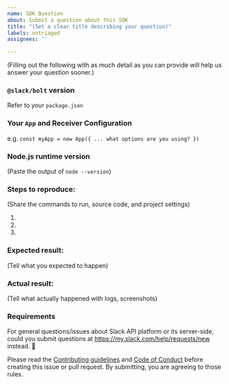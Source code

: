```yaml
---
name: SDK Question
about: Submit a question about this SDK
title: "(Set a clear title describing your question)"
labels: untriaged
assignees: ''

---
```


(Filling out the following with as much detail as you can provide will help us answer your question sooner.)

### `@slack/bolt` version

Refer to your `package.json`

### Your `App` and Receiver Configuration

e.g. `const myApp = new App({ ... what options are you using? })`

### Node.js runtime version

(Paste the output of `node --version`)

### Steps to reproduce:

(Share the commands to run, source code, and project settings)

1.
2.
3.

### Expected result:

(Tell what you expected to happen)

### Actual result:

(Tell what actually happened with logs, screenshots)

### Requirements

For general questions/issues about Slack API platform or its server-side, could you submit questions at https://my.slack.com/help/requests/new instead. :bow:

Please read the [Contributing guidelines](https://github.com/slackapi/node-slack-sdk/blob/main/.github/contributing.md) and [Code of Conduct](https://slackhq.github.io/code-of-conduct) before creating this issue or pull request. By submitting, you are agreeing to those rules.

